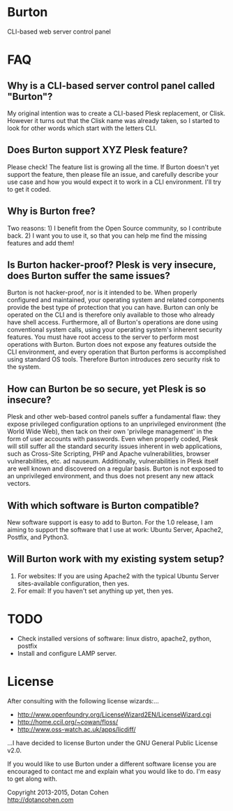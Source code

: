 Burton
======

CLI-based web server control panel


FAQ
===

Why is a CLI-based server control panel called "Burton"?
--------------------------------------------------------

My original intention was to create a CLI-based Plesk replacement, or Clisk. However it turns out that the Clisk name was already taken, so I started to look for other words which start with the letters CLI.

Does Burton support XYZ Plesk feature?
--------------------------------------

Please check! The feature list is growing all the time. If Burton doesn't yet support the feature, then please file an issue, and carefully describe your use case and how you would expect it to work in a CLI environment. I'll try to get it coded.

Why is Burton free?
-------------------

Two reasons: 1) I benefit from the Open Source community, so I contribute back. 2) I want you to use it, so that you can help me find the missing features and add them!

Is Burton hacker-proof? Plesk is very insecure, does Burton suffer the same issues?
-----------------------------------------------------------------------------------

Burton is not hacker-proof, nor is it intended to be. When properly configured and maintained, your operating system and related components provide the best type of protection that you can have. Burton can only be operated on the CLI and is therefore only available to those who already have shell access. Furthermore, all of Burton's operations are done using conventional system calls, using your operating system's inherent security features. You must have root access to the server to perform most operations with Burton. Burton does not expose any features outside the CLI environment, and every operation that Burton performs is accomplished using standard OS tools. Therefore Burton introduces zero security risk to the system.

How can Burton be so secure, yet Plesk is so insecure?
------------------------------------------------------

Plesk and other web-based control panels suffer a fundamental flaw: they expose privileged configuration options to an unprivileged environment (the World Wide Web), then tack on their own 'privilege management' in the form of user accounts with passwords. Even when properly coded, Plesk will still suffer all the standard security issues inherent in web applications, such as Cross-Site Scripting, PHP and Apache vulnerabilities, browser vulnerabilities, etc. ad nauseum. Additionally, vulnerabilities in Plesk itself are well known and discovered on a regular basis. Burton is not exposed to an unprivileged environment, and thus does not present any new attack vectors.

With which software is Burton compatible?
-----------------------------------------

New software support is easy to add to Burton. For the 1.0 release, I am aiming to support the software that I use at work: Ubuntu Server, Apache2, Postfix, and Python3.

Will Burton work with my existing system setup?
-----------------------------------------------

1. For websites: If you are using Apache2 with the typical Ubuntu Server sites-available configuration, then yes.
2. For email: If you haven't set anything up yet, then yes.


TODO
====

* Check installed versions of software: linux distro, apache2, python, postfix
* Install and configure LAMP server.

License
=======

After consulting with the following license wizards:...

* http://www.openfoundry.org/LicenseWizard2EN/LicenseWizard.cgi
* http://home.ccil.org/~cowan/floss/
* http://www.oss-watch.ac.uk/apps/licdiff/

...I have decided to license Burton under the GNU General Public License v2.0.

If you would like to use Burton under a different software license you are encouraged to contact me and explain what you would like to do. I'm easy to get along with.

Copyright 2013-2015, Dotan Cohen  
http://dotancohen.com
